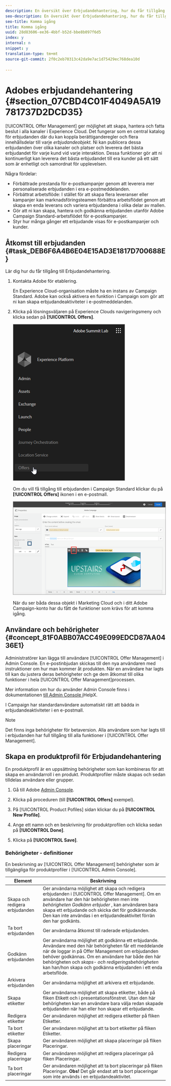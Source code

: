 ```yaml
---
description: En översikt över Erbjudandehantering, hur du får tillgång till den och hur du beviljar användarbehörigheter.
seo-description: En översikt över Erbjudandehantering, hur du får tillgång till den och hur du beviljar användarbehörigheter.
seo-title: Komma igång
title: Komma igång
uuid: 28d83606-ee36-4bbf-b52d-bbe8b097f6d5
index: y
internal: n
snippet: y
translation-type: tm+mt
source-git-commit: 2f0c2eb70313c42da9e7ac1d75429ec768dea10d

---
```



# Adobes erbjudandehantering {#section_07CBD4C01F4049A5A19781737D2DCD35}

[!UICONTROL Offer Management] ger möjlighet att skapa, hantera och fatta beslut i alla kanaler i Experience Cloud. Det fungerar som en central katalog för erbjudanden där du kan koppla berättiganderegler och flera innehållsdelar till varje _erbjudandeobjekt._ Ni kan publicera dessa erbjudanden över olika kanaler och platser och leverera det bästa erbjudandet för varje kund vid varje interaktion. Dessa funktioner gör att ni kontinuerligt kan leverera det bästa erbjudandet till era kunder på ett sätt som är enhetligt och samordnat för upplevelsen.

Några fördelar:

* Förbättrade prestanda för e-postkampanjer genom att leverera mer personaliserade erbjudanden i era e-postmeddelanden.
* Förbättrat arbetsflöde: I stället för att skapa flera leveranser eller kampanjer kan marknadsföringsteamen förbättra arbetsflödet genom att skapa en enda leverans och variera erbjudandena i olika delar av mallen.
* Gör att ni kan skapa, hantera och godkänna erbjudanden utanför Adobe Campaign Standard-arbetsflödet för e-postkampanjer.
* Styr hur många gånger ett erbjudande visas för e-postkampanjer och kunder.

## Åtkomst till erbjudanden {#task_DEB6F6A4B6E04E15AD3E1817D700688E}

Lär dig hur du får tillgång till Erbjudandehantering.

1. Kontakta Adobe för etablering.

   En Experience Cloud-organisation måste ha en instans av Campaign Standard. Adobe kan också aktivera en funktion i Campaign som gör att ni kan skapa erbjudandeaktiviteter i e-postmeddelanden.

1. Klicka på lösningsväljaren på Experience Clouds navigeringsmeny och klicka sedan på **[!UICONTROL Offers]**.

   ![](assets/access-offers.png)

   Om du vill få tillgång till erbjudanden i Campaign Standard klickar du på **[!UICONTROL Offers]** ikonen i en e-postmall.

   ![](assets/campaign-add-offer.png)

   När du ser båda dessa objekt i Marketing Cloud och i ditt Adobe Campaign-konto har du fått de funktioner som krävs för att komma igång.

## Användare och behörigheter {#concept_81F0ABB07ACC49E099EDCD87AA0436E1}

Administratörer kan lägga till användare [!UICONTROL Offer Management] i Admin Console. En e-postinbjudan skickas till den nya användaren med instruktioner om hur man kommer åt produkten. När en användare har lagts till kan du justera deras behörigheter och ge dem åtkomst till olika funktioner i hela [!UICONTROL Offer Management]processen.

Mer information om hur du använder Admin Console finns i dokumentationen [till Admin Console i](https://helpx.adobe.com/enterprise/help/aedash.html)HelpX.

I Campaign har standardanvändare automatiskt rätt att bädda in erbjudandeaktiviteter i en e-postmall.

>[!NOTE]
>
>Det finns inga behörigheter för betaversion. Alla användare som har lagts till i erbjudanden har full tillgång till alla funktioner i [!UICONTROL Offer Management].

## Skapa en produktprofil för Erbjudandehantering

En produktprofil är en uppsättning behörigheter som kan kombineras för att skapa en användarroll i en produkt. Produktprofiler måste skapas och sedan tilldelas användare eller grupper.

1. Gå till Adobe [Admin Console](https://adminconsole.adobe.com/).

1. Klicka på proceduren (till **[!UICONTROL Offers]** exempel).

1. På [!UICONTROL Product Pofiles] sidan klickar du på **[!UICONTROL New Profile]**.

1. Ange ett namn och en beskrivning för produktprofilen och klicka sedan på **[!UICONTROL Done]**.

1. Klicka på **[!UICONTROL Save]**.

### Behörigheter - definitioner

En beskrivning av [!UICONTROL Offer Management] behörigheter som är tillgängliga för produktprofiler i [!UICONTROL Admin Console].

| Element | Beskrivning |
|--- |--- |
| Skapa och redigera erbjudanden | Ger användarna möjlighet att skapa och redigera erbjudanden i [!UICONTROL Offer Management]. Om en användare har den här behörigheten men inte _behörigheten Godkänn erbjuder_ , kan användaren bara skapa ett erbjudande och skicka det för godkännande. Den kan inte användas i en erbjudandeaktivitet förrän den har godkänts. |
| Ta bort erbjudanden | Ger användarna åtkomst till raderade erbjudanden. |
| Godkänn erbjudanden | Ger användarna möjlighet att godkänna ett erbjudande. Användare med den här behörigheten får ett meddelande när de loggar in på Offer Management om erbjudanden behöver godkännas. Om en användare har både den här behörigheten och _skaps- och redigeringsbehörigheten_ kan han/hon skapa och godkänna erbjudanden i ett enda arbetsflöde. |
| Arkivera erbjudanden | Ger användarna möjlighet att arkivera ett erbjudande. |
| Skapa etiketter | Ger användarna möjlighet att skapa etiketter, både på fliken Etikett och i presentationsfönstret. Utan den här behörigheten kan en användare bara välja redan skapade erbjudanden när han eller hon skapar ett erbjudande. |
| Redigera etiketter | Ger användaren möjlighet att redigera etiketter på fliken Etiketter. |
| Ta bort etiketter | Ger användaren möjlighet att ta bort etiketter på fliken Etiketter. |
| Skapa placeringar | Ger användaren möjlighet att skapa placeringar på fliken Placeringar. |
| Redigera placeringar | Ger användaren möjlighet att redigera placeringar på fliken Placeringar. |
| Ta bort placeringar | Ger användaren möjlighet att ta bort placeringar på fliken Placeringar. **Obs!** Det går endast att ta bort placeringar som inte används i en erbjudandeaktivitet. |